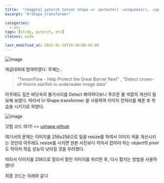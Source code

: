 ```yaml
---
title:  "[kaggle] pytorch tensor shape => .permute() .unsqueeze(), .squeeze() 알아보기"
excerpt: "U-Shape_transformer"

categories:
  - etc
tags: [study, pytorch, etc]
classes: wide

last_modified_at: 2022-01-14T10:40:00-05:00
---
```


![image](https://user-images.githubusercontent.com/53431568/149490718-b349e9d8-812d-497c-bd27-43212e4f3e1d.png)


캐글대회에 참여하였다. 주제는..

> "TensorFlow - Help Protect the Great Barrier Reef" , "Detect crown-of-thorns starfish in underwater image data"

아무래도 깊은 바닷속의 불가사리를 Detect 해야하다보니 푸르른 물 색깔의 개선이 필요해 보였다. 따라서 U-Shape transformer 을 사용하여 이미지 전처리를 해준 후 학습을 시키기로 하였다.

![image](https://user-images.githubusercontent.com/53431568/149491126-169a9279-453a-47e8-8e7c-53a21abae4f4.png)

깃헙 코드 여기! => [ushape github](https://github.com/LintaoPeng/U-shape_Transformer_for_Underwater_Image_Enhancement)


여기서의 문제는 이미지를 256x256으로 일괄 resize를 하여서 이미지 색을 개선시키는 것인데 아무래도 resize를 시키면 원본 사진보다 작아서 잡아야 하는 object의 pixel도 작아져 학습 성능이 낮아질 것을 우려했다.

따라서 이미지를 256으로 잘라서 잘린 이미지를 처리한 후, 다시 합치는 방법을 사용하였다!

최종 코드는 아래와 같다

<script src="https://gist.github.com/chaelin0722/9353e72455ddc78e0a5c0b1a01edfb08.js"></script>






